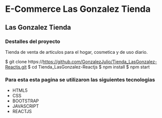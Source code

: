 <h1>E-Commerce Las Gonzalez Tienda</h1>
<h2>Las Gonzalez Tienda</h2>
<h3>Destalles del proyecto</h3>
<p>Tienda de venta de articulos para el hogar, cosmetica y de uso diario.</p>



$ git clone https://https://github.com/GonzalezJulio/Tienda_LasGonzalez-Reactjs.git
$ cd Tienda_LasGonzalez-Reactjs
$ npm install
$ npm start


<h3>Para esta esta pagina se utilizaron las siguientes tecnologias</h3>
<ul>
    <li>HTML5</li>
    <li>CSS</li>
    <li>BOOTSTRAP</li>
    <li>JAVASCRIPT</li>
    <li>REACTJS</li>
</ul>
